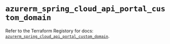 # `azurerm_spring_cloud_api_portal_custom_domain`

Refer to the Terraform Registory for docs: [`azurerm_spring_cloud_api_portal_custom_domain`](https://registry.terraform.io/providers/hashicorp/azurerm/3.61.0/docs/resources/spring_cloud_api_portal_custom_domain).
